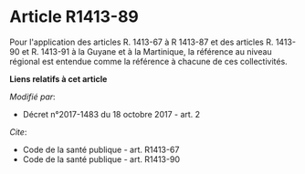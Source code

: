 # Article R1413-89

Pour l'application des articles R. 1413-67 à R 1413-87 et des articles R. 1413-90 et R. 1413-91 à la Guyane et à la
Martinique, la référence au niveau régional est entendue comme la référence à chacune de ces collectivités.

**Liens relatifs à cet article**

_Modifié par_:

  - Décret n°2017-1483 du 18 octobre 2017 - art. 2

_Cite_:

  - Code de la santé publique - art. R1413-67
  - Code de la santé publique - art. R1413-90
